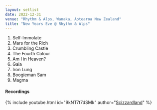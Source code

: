 ```yaml
---
layout: setlist
date: 2022-12-31
venue: "Rhythm & Alps, Wanaka, Aotearoa New Zealand"
title: "New Years Eve @ Rhythm & Alps"
---
```


1. Self-Immolate
2. Mars for the Rich
3. Crumbling Castle
4. The Fourth Colour
5. Am I in Heaven?
6. Gaia
7. Iron Lung
8. Boogieman Sam
9. Magma

<!--snippet-->

#### Recordings

{% include youtube.html id="9kNT7t7dSMk" author="[Scizzardland](https://www.youtube.com/@lavacard)" %}
